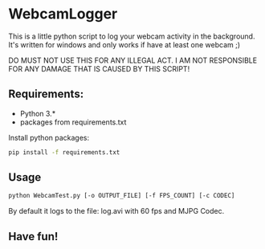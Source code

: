 # WebcamLogger

This is a little python script to log your webcam activity in the background.
It's written for windows and only works if have at least one webcam ;)

DO MUST NOT USE THIS FOR ANY ILLEGAL ACT. I AM NOT RESPONSIBLE FOR ANY DAMAGE THAT IS CAUSED BY THIS SCRIPT!

## Requirements:

- Python 3.*
- packages from requirements.txt

Install python packages:
``` sh
pip install -f requirements.txt
```

## Usage

``` sh
python WebcamTest.py [-o OUTPUT_FILE] [-f FPS_COUNT] [-c CODEC]
```

By default it logs to the file: log.avi with 60 fps and MJPG Codec.

## Have fun!
